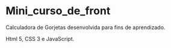 # Mini_curso_de_front

Calculadora de Gorjetas desenvolvida para fins de aprendizado.

Html 5, CSS 3 e JavaScript.
